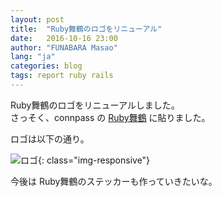 ```yaml
---
layout: post
title:  "Ruby舞鶴のロゴをリニューアル"
date:   2016-10-16 23:00
author: "FUNABARA Masao"
lang: "ja"
categories: blog
tags: report ruby rails
---
```


Ruby舞鶴のロゴをリニューアルしました。  
さっそく、connpass の [Ruby舞鶴](http://ruby-maizuru.connpass.com/) に貼りました。

ロゴは以下の通り。

![ロゴ](https://lh3.googleusercontent.com/yxDMJhnhhoxORO5M_WTQP0cvRvbJA4TDrTtZawbRVy_pzVMxljYLTVtVHi-VbeVy43s2B-2oJzkFnCaPa1WATqZBXltmXn5HL21ibbxWWeAPITQyR7oNXBE4QCbkjxE_8aZKcIdhG1bx7WcjTVfbN0PljL7_JBL76J7v7LgjFfHjtsICdmTt27HU1kGP6L2PU1dt18e2s9SjO-hff8t1FDVV-2yv7XC4JXFyd-P8OSj8gcoVP6ankoE7-asTT1CtX6GvMk5TldpZOoeFL8dPN9byRNqVXIapk_c1l6-qEsj5fyiP2NoRQsjJZnA7aaSRZKPsBdxWNBW7uigca688VDOaMPDv__V4VJNWlMPjyOIphUD0mUkkigbVTh8pHa3Ydp94ogELMzfNxAa49Td9mkJpKvvHa18M2GeL5LvH4e1klgDUxDfoCRoyZjKSRB7q_rMyewgAkJcobDUy_AjSmfa_bzaGg1ooKiNvTRfhgeX--AKZpdQ4eo1_1KpX7rrKItDtqZguViy-p0_K6DW5z5iquCw6nxxS-l65hcDoJEUGZ7KSGGB_VtA34dg6HfImzyR_-uPHT0avZNzbOGV9DGHxN4md1Kmy1b2nMvUsvdM28JqF=s400-no){: class="img-responsive"}


今後は Ruby舞鶴のステッカーも作っていきたいな。
